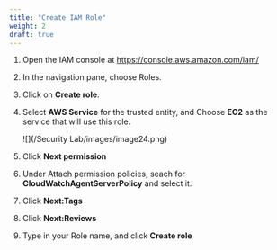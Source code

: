 ```yaml
---
title: "Create IAM Role"
weight: 2
draft: true
---
```


1. Open the IAM console at https://console.aws.amazon.com/iam/

2. In the navigation pane, choose Roles.

3. Click on **Create role**.

4. Select **AWS Service** for the trusted entity, and Choose **EC2** as the service that will use this role.

	![](/Security Lab/images/image24.png) 

5. Click **Next permission** 

6. Under Attach permission policies, seach for **CloudWatchAgentServerPolicy** and select it.

7. Click **Next:Tags**

8. Click **Next:Reviews**

9. Type in your Role name, and click **Create role**
